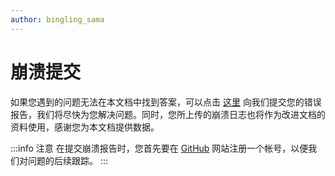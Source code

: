 ```yaml
---
author: bingling_sama
---
```


# 崩溃提交

如果您遇到的问题无法在本文档中找到答案，可以点击 [这里](https://github.com/GlobeMC/crashmc.com/issues/new/choose) 向我们提交您的错误报告，我们将尽快为您解决问题。同时，您所上传的崩溃日志也将作为改进文档的资料使用，感谢您为本文档提供数据。

:::info 注意
在提交崩溃报告时，您首先要在 [GitHub](https://github.com) 网站注册一个帐号，以便我们对问题的后续跟踪。
:::
